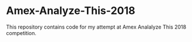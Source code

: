 # Amex-Analyze-This-2018
This repository contains code for my attempt at Amex Analalyze This 2018 competition.
